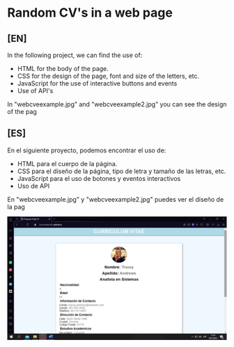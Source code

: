 # Random CV's in a web page

## [EN]
In the following project, we can find the use of:

* HTML for the body of the page.
* CSS for the design of the page, font and size of the letters, etc.
* JavaScript for the use of interactive buttons and events
* Use of API's

In "webcveexample.jpg" and "webcveexample2.jpg" you can see the design of the pag


## [ES]
En el siguiente proyecto, podemos encontrar el uso de:

* HTML para el cuerpo de la página.
* CSS para el diseño de la página, tipo de letra y tamaño de las letras, etc.
* JavaScript para el uso de botones y eventos interactivos
* Uso de API

En "webcveexample.jpg" y "webcveexample2.jpg" puedes ver el diseño de la pag

![](https://github.com/LucasCallamullo/Random-CV-Web/blob/proyectofinal/webcvejemplo.jpg)
